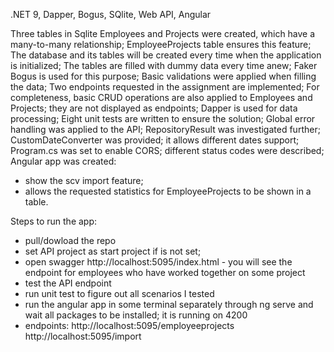 .NET 9, Dapper, Bogus, SQlite, Web API, Angular 

Three tables in Sqlite Employees and Projects were created, which have a many-to-many relationship; EmployeeProjects table ensures this feature;
The database and its tables will be created every time when the application is initialized;
The tables are filled with dummy data every time anew; Faker Bogus is used for this purpose;
Basic validations were applied when filling the data;
Two endpoints requested in the assignment are implemented;
For completeness, basic CRUD operations are also applied to Employees and Projects; they are not displayed as endpoints;
Dapper is used for data processing;
Eight unit tests are written to ensure the solution;
Global error handling was applied to the API;
RepositoryResult was investigated further;
CustomDateConverter was provided; it allows different dates support;
Program.cs was set to enable CORS; different status codes were described;
Angular app was created:
- show the scv import feature;
- allows the requested statistics for EmployeeProjects to be shown in a table.

Steps to run the app:
- pull/dowload the repo
- set API project as start project if is not set;
- open swagger http://localhost:5095/index.html	- you will see the endpoint for employees who have worked together on some project
- test the API endpoint
- run unit test to figure out all scenarios I tested
- run the angular app in some terminal separately through ng serve and wait all packages to be installed; it is running on 4200
- endpoints:
    http://localhost:5095/employeeprojects
    http://localhost:5095/import
